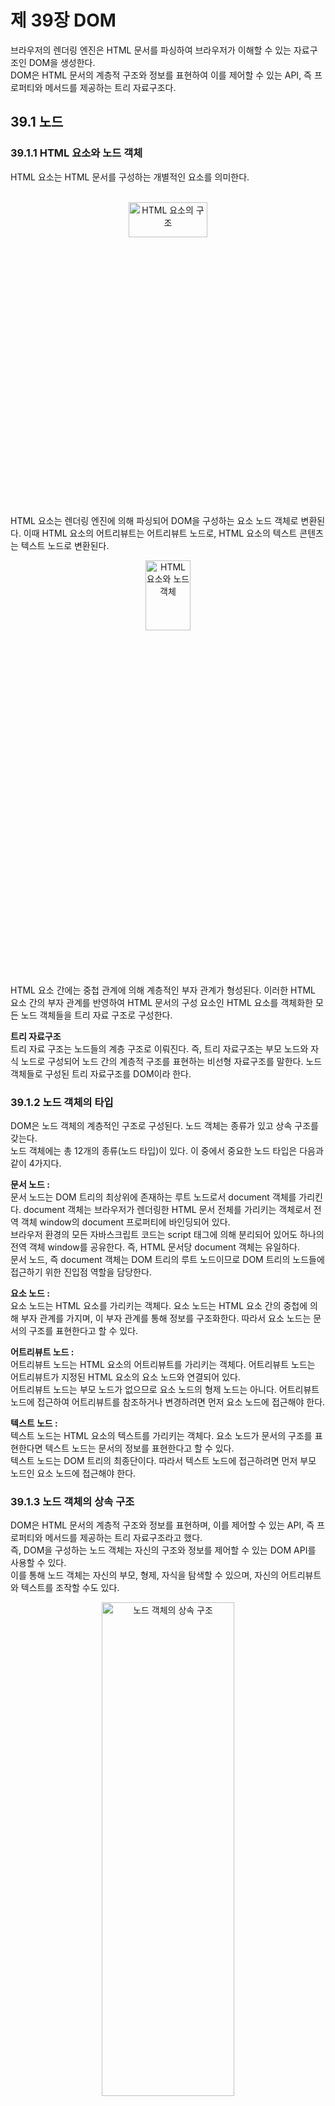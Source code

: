 제 39장 DOM
================
브라우저의 렌더링 엔진은 HTML 문서를 파싱하여 브라우저가 이해할 수 있는 자료구조인 DOM을 생성한다.   
DOM은 HTML 문서의 계층적 구조와 정보를 표현하여 이를 제어할 수 있는 API, 즉 프로퍼티와 메서드를 제공하는 트리 자료구조다.

39.1 노드
---------------

### 39.1.1 HTML 요소와 노드 객체   
HTML 요소는 HTML 문서를 구성하는 개별적인 요소를 의미한다.   
<br/>
<p align="center">
<img src="./img/HTML 요소의 구조.PNG" width="50%" height="12%" align="center" title="HTML 요소의 구조" alt="HTML 요소의 구조"></img>
</p>
<br/>
HTML 요소는 렌더링 엔진에 의해 파싱되어 DOM을 구성하는 요소 노드 객체로 변환된다. 이때 HTML 요소의 어트리뷰트는 어트리뷰트 노드로, HTML 요소의 텍스트 콘텐츠는 텍스트 노드로 변환된다.

<br/>
<p align="center">
<img src="./img/HTML 요소와 노드 객체.PNG" width="38%" height="17%" align="center" title="HTML 요소와 노드 객체" alt="HTML 요소와 노드 객체"></img>
</p>

HTML 요소 간에는 중첩 관계에 의해 계층적인 부자 관계가 형성된다. 이러한 HTML 요소 간의 부자 관계를 반영하여 HTML 문서의 구성 요소인 HTML 요소를 객체화한 모든 노드 객체들을 트리 자료 구조로 구성한다.   

**트리 자료구조**   
트리 자료 구조는 노드들의 계층 구조로 이뤄진다. 즉, 트리 자료구조는 부모 노드와 자식 노드로 구성되어 노드 간의 계층적 구조를 표현하는 비선형 자료구조를 말한다. 노드 객체들로 구성된 트리 자료구조를 DOM이라 한다.

### 39.1.2 노드 객체의 타입   
DOM은 노드 객체의 계층적인 구조로 구성된다. 노드 객체는 종류가 있고 상속 구조를 갖는다.   
노드 객체에는 총 12개의 종류(노드 타입)이 있다. 이 중에서 중요한 노드 타입은 다음과 같이 4가지다.

**문서 노드 :**      
문서 노드는 DOM 트리의 최상위에 존재하는 루트 노드로서 document 객체를 가리킨다. document 객체는 브라우저가 렌더링한 HTML 문서 전체를 가리키는 객체로서 전역 객체 window의 document 프로퍼티에 바인딩되어 있다.   
브라우저 환경의 모든 자바스크립트 코드는 script 태그에 의해 분리되어 있어도 하나의 전역 객체 window를 공유한다. 즉, HTML 문서당 document 객체는 유일하다.   
문서 노드, 즉 document 객체는 DOM 트리의 루트 노드이므로 DOM 트리의 노드들에 접근하기 위한 진입점 역할을 담당한다.

**요소 노드 :**   
요소 노드는 HTML 요소를 가리키는 객체다. 요소 노드는 HTML 요소 간의 중첩에 의해 부자 관계를 가지며, 이 부자 관계를 통해 정보를 구조화한다. 따라서 요소 노드는 문서의 구조를 표현한다고 할 수 있다.

**어트리뷰트 노드 :**   
어트리뷰트 노드는 HTML 요소의 어트리뷰트를 가리키는 객체다. 어트리뷰트 노드는 어트리뷰트가 지정된 HTML 요소의 요소 노드와 연결되어 있다.   
어트리뷰트 노드는 부모 노드가 없으므로 요소 노드의 형제 노드는 아니다. 어트리뷰트 노드에 접근하여 어트리뷰트를 참조하거나 변경하려면 먼저 요소 노드에 접근해야 한다.

**텍스트 노드 :**   
텍스트 노드는 HTML 요소의 텍스트를 가리키는 객체다. 요소 노드가 문서의 구조를 표현한다면 텍스트 노드는 문서의 정보를 표현한다고 할 수 있다.   
텍스트 노드는 DOM 트리의 최종단이다. 따라서 텍스트 노드에 접근하려면 먼저 부모 노드인 요소 노드에 접근해야 한다.

### 39.1.3 노드 객체의 상속 구조   
DOM은 HTML 문서의 계층적 구조와 정보를 표현하며, 이를 제어할 수 있는 API, 즉 프로퍼티와 메서드를 제공하는 트리 자료구조라고 했다.   
즉, DOM을 구성하는 노드 객체는 자신의 구조와 정보를 제어할 수 있는 DOM API를 사용할 수 있다.   
이를 통해 노드 객체는 자신의 부모, 형제, 자식을 탐색할 수 있으며, 자신의 어트리뷰트와 텍스트를 조작할 수도 있다.
<br/>
<p align="center">
<img src="./img/노드 객체의 상속 구조.PNG" width="65%" height="45%" align="center" title="노드 객체의 상속 구조" alt="노드 객체의 상속 구조"></img>
</p>

프로토타입 체인 관점에서 보자. input 요소를 파싱하여 객체화한 input 요소 노드 객체는 HTMLInputElement, HTMLElement, Element, Node, EventTarget, Object의 prototype에 바인딩되어 있는 프로토타입 객체를 상속받는다. 즉, input 요소 노드 객체는 프로토타입 체인에 있는 모든 프로토타입의 프로퍼티나 메서드를 상속받아 사용할 수 있다.
<p align="center">
<img src="./img/input 요소 노드 객체의 프로토타입 체인.PNG" width="26%" height="50%" align="center" title="input 요소 노드 객체의 프로토타입 체인" alt="input 요소 노드 객체의 프로토타입 체인"></img>
</p>

노드 객체는 공통된 기능일수록 프로토타입 체인의 상위에, 개별적인 고유 기능일수록 프로토타입 체인의 하위에 프로토타입 체인을 구축하여 노드 객체에 필요한 기능, 즉 프로퍼티와 메서드를 제공하는 상속 구조를 갖는다.

DOM은 HTML 문서의 계층적 구조와 정보를 표현하는 것은 물론 노드 객체의 종류, 즉 노드 타입에 따라 필요한 기능을 프로퍼티와 메서드의 집합인 DOM API로 제공한다. 이 DOM API를 통해 HTML의 구조나 내용 또는 스타일 등을 동적으로 조작할 수 있다.

39.2 요소 노드 취득
-------------------------
HTML의 구조나 내용 또는 스타일 등을 동적으로 조작하려면 먼저 요소 노드를 취득해야 한다.   
텍스트 노드는 요소 노드의 자식 노드이고, 어트리뷰터 노드는 요소 노드와 연결되어 있기 때문에 텍스트 노드나 어트리뷰트 노드를 조작하고자 할때도 마찬가지다.   
요소 노드의 취득은 HTML 요소를 조작하는 시작점이다. 이를 위해 DOM은 요소 노드를 취득할 수 있는 다양한 메서드를 제공한다.

### 39.2.1 id를 이용한 요소 노드 취득  
Document.prototype.getElementById 메서드는 인수로 전달한 id 어트리뷰트 값을 갖는 하나의 요소 노드를 탐색하여 반환한다.   
getElementById 메서드는 Document.prototype의 프로퍼티다. 따라서 반드시 문서 노드인 document를 통해 호출해야 한다.

### 39.2.2 태그 이름을 이용한 요소 노드 취득   
Document.prototype/Element.prototype.getElementsByTagName 메서드는 인수로 전달한 태그 이름을 갖는 모든 요소 노드들을 탐색하여 반환한다. 여러 개의 요소 노드 객체를 갖는 DOM 컬렉션 객체인 HTMLCollection 객체(유사 배열 객체이면서 이터러블)를 반환한다.

### 39.2.3 class를 이용한 요소 노드 취득   
Document.prototype/Element.prototype.getElementsByClassName 메서드는 인수로 전달한 class 어트리뷰트 값을 갖는 모든 요소 노드들을 탐색하여 반환한다. 인수로 전달할 class 값은 공백으로 구분하여 여러 개의 class를 지정할 수 있다. 여러 개의 요소 노드 객체를 갖는 DOM 컬렉션 객체인 HTMLCollection 객체(유사 배열 객체이면서 이터러블)를 반환한다.

### 39.2.4 CSS 선택자를 이용한 요소 노드 취득   
CSS 선택자는 스타일을 적용하고자 하는 HTML 요소를 특정할 때 사용하는 문법이다.   
Document.prototype/Element.prototype.querySelector 메서드는 인수로 전달한 CSS 선택자를 만족시키는 하나의 요소 노드를 탐색하여 반환한다.   
```javascript
/* id 선택자: id 값이 'foo'인 요소를 모두 선택 */
#foo { ... }
/* class 선택자: class 값이 'foo'인 요소를 모두 선택 */
.foo { ... }
```

### 39.2.5 특정 요소 노드를 취득할 수 있는지 확인   
Element.prototype.matches 메서드는 인수로 전달한 CSS 선택자를 토해 특정 요소 노드를 취득할 수 있는지 확인한다.   
이 메서드는 이벤트 위임을 사용할때 유용하다.

### 39.2.6 HTMLCollection과 NodeList   
DOM 컬렉션 객체인 HTMLCollection과 NodeList는 DOM API가 여러 개의 결과값을 반환하기 위한 DOM 컬렉션 객체다.   
HTMLCollection과 NodeList는 모두 유사 배열 객체이면서 이터러블이다. 따라서 for...of문으로 순회 가능하며 스프레드 문법을 사용하여 간단히 배열로 변환할 수 있다. 

**HTMLCollection :**   
getElementsByTagName, getElementsByClassName 메서드가 반환하는 HTMLCollection 객체는 노드 객체의 상태 변화를 실시간으로 반영하는 살아있는 DOM 컬렉션 객체다. 실시간으로 노드 객체의 상태 변경을 반영하여 요소를 제거할 수 있기 때문에 HTMLCollection 객체를 for문으로 순회하면서 노드 객체의 상태를 변경해야 할 때 주의해야 한다.

**NodeList :**    
HTMLCollection 객체의 부작용을 해결하기 위해 getElementsByTagName, getElementsByClassName 메서드 대신 querySelectorAll 메서드(NodeList 객체를 반환)를 사용하는 방법도 있다. NodeList 객체는 실시간으로 노드 객체의 상태 변경을 반영하지 않는 객체다.

노드 객체의 상태 변경과 상관없이 안전하게 DOM 컬렉션을 사용하려면 HTMLCollection이나 NodeList 객체를 배열로 변환하여 사용하는 것을 권장한다.

39.3 노드 탐색
---------------------------
요소 노드를 취득한 다음, 취득한 요소 노드를 기점으로 DOM 트리의 노드를 옮겨 다니며 부모, 형제, 자식 노드 등을 탐색해야 할 때가 있다.   
DOM 트리 상의 노드를 탐색할 수 있도록 Node, Element 인터페이스는 트리 탐색 프로퍼티를 제공한다.   
노드 탐색 프로퍼티는 모두 접근자 프로퍼티다. 단, 노드 탐색 프로퍼티는 setter없이 getter만 존재하여 참조만 가능한 읽기 전용 접근자 프로퍼티다.   
<br/>
<p align="center">
<img src="./img/읽기 전용 접근자 프로퍼티.PNG" width="40%" height="52%" align="center" title="읽기 전용 접근자 프로퍼티" alt="읽기 전용 접근자 프로퍼티"></img>
</p>

### 39.3.1 공백 텍스트 노드   
HTML 요소 사이의 스페이스, 탭, 줄바꿈 등의 공백 문자는 텍스트 노드를 생성한다. 이를 공백 텍스트 노드라 한다.   

### 39.3.2 자식 노드 탐색   
자식 노드를 탐색하기 위해서는 다음과 같은 노드 탐색 프로퍼티를 사용한다.   
<br/>
<p align="center">
<img src="./img/자식 노드 탐색 프로퍼티1.PNG" width="55%" height="22%" align="center" title="자식 노드 탐색 프로퍼티1" alt="자식 노드 탐색 프로퍼티1"></img>
</p>
<p align="center">
<img src="./img/자식 노드 탐색 프로퍼티2.PNG" width="55%" height="38%" align="center" title="자식 노드 탐색 프로퍼티2" alt="자식 노드 탐색 프로퍼티2"></img>
</p>

### 39.3.3 자식 노드 존재 확인   
자식 노드가 존재하는지 확인하려면 Node.prototype.hasChildNodes 메서드를 사용한다.   
자식 노드 존재 여부에 따라 불리언 값을 반환한다. (텍스트 노드를 포함하여 자식 노드의 존재를 확인)

### 39.3.4 요소 노드의 텍스트 노드 탐색   
요소 노드의 텍스트 노드는 요소 노드의 자식 노드다. 따라서 요소 노드의 텍스트 노드는 firstChild 프로퍼티로 접근할 수 있다.   

### 39.3.5 부모 노드 탐색   
부모 노드를 탐색하려면 Node.prototype.parentNode 프로퍼티를 사용한다.   
텍스트 노드는 DOM 트리의 최종단 노드인 리프 노드이므로 부모 노드가 텍스트 노드인 경우는 없다.

### 39.3.6 형제 노드 탐색   
부모 노드가 같은 형제 노드를 탐색하려면 다음과 같은 노드 탐색 프로퍼티를 사용한다.   
단, 어트리뷰트 노드는 요소 노드와 연결되어 있지만 부모 노드가 같은 형제 노드가 아니기 때문에 반환되지 않는다.   
즉, 아래 프로퍼티는 텍스트 노드 또는 요소 노드만 반환한다.   
<br/>
<p align="center">
<img src="./img/형제 노드 탐색 프로퍼티1.PNG" width="55%" height="22%" align="center" title="형제 노드 탐색 프로퍼티1" alt="형제 노드 탐색 프로퍼티1"></img>
</p>
<p align="center">
<img src="./img/형제 노드 탐색 프로퍼티2.PNG" width="55%" height="38%" align="center" title="형제 노드 탐색 프로퍼티2" alt="형제 노드 탐색 프로퍼티2"></img>
</p>

39.4 노드 정보 취득
------------------------
<p align="center">
<img src="./img/노드 정보 프로퍼티.PNG" width="55%" height="24%" align="center" title="노드 정보 프로퍼티" alt="노드 정보 프로퍼티"></img>
</p>

39.5 요소 노드의 텍스트 조작
------------------------------
### 39.5.1 nodeValue   
지금까지 살펴본 노드 탐색, 노드 정보 프로퍼티는 모두 읽기 전용 접근자 프로퍼티다.   
Node.prototype.nodeValue 프로퍼티는 setter와 getter 모두 존재하는 접근자 프로퍼티다. (참조와 할당 모두 가능)   
노드 객체의 nodeValue 프로퍼티를 참조하면 노드 객체의 값을 반환한다.(텍스트 노드의 텍스트)

### 39.5.2 textContent   
Node.prototype.textContent 프로퍼티는 setter와 getter 모두 존재하는 접근자 프로퍼티로서 요소 노드의 텍스트와 자손 노드의 텍스트를 모두 취득하거나 변경한다. 요소 노드의 textContent 프로퍼티를 참조하면 요소 노드의 콘텐츠 영역 내의 텍스트를 모두 반환한다. 

39.6 DOM 조작
----------------------
DOM 조작은 새로운 노드를 생성하여 DOM에 추가하거나 기존 노드를 삭제 또는 교체하는 것을 말한다.  
DOM 조작에 의해 DOM에 새로운 노드가 추가되거나 삭제되면 리플로우와 리페인트가 발생하는 원인이 되므로 성능에 영향을 준다.

### 39.6.1 innerHTML   
Element.prototype.innerHtml 프로퍼티는 setter와 getter 모두 존재하는 접근자 프로퍼티로서 요소 노드의 HTML 마크업을 취득하거나 변경한다.   
요소 노드의 innerHTML 프로퍼티를 참조하면 요소 노드의 콘텐츠 영역 내에 포함된 모든 HTML 마크업을 문자열로 반환한다. 

